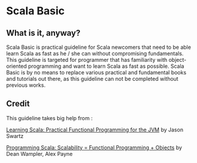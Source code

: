 # Scala Basic

## What is it, anyway?

Scala Basic is practical guideline for Scala newcomers that need to be able learn Scala as fast as he / she can
without compromising fundamentals. This guideline is targeted for programmer that has familiarity with object-oriented
programming and want to learn Scala as fast as possible. Scala Basic is by no means to replace various practical and
fundamental books and tutorials out there, as this guideline can not be completed without previous works.

## Credit

This guideline takes big help from :

[Learning Scala: Practical Functional Programming for the JVM](https://books.google.co.id/books?id=G-zSBQAAQBAJ&lpg=PP1&pg=PP1#v=onepage&q&f=false) by Jason Swartz

[Programming Scala: Scalability = Functional Programming + Objects](https://books.google.co.id/books?id=3XqrBQAAQBAJ&lpg=PP1&dq=programming%20scala&pg=PP1#v=onepage&q=programming%20scala&f=false) by Dean Wampler, Alex Payne